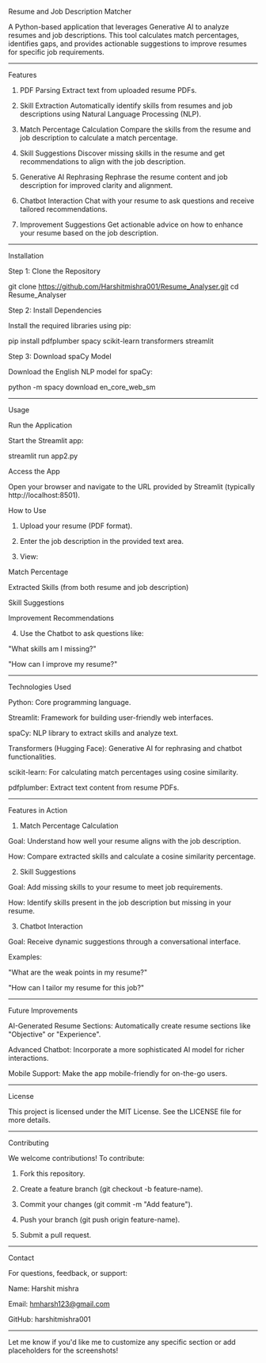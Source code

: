 Resume and Job Description Matcher

A Python-based application that leverages Generative AI to analyze resumes and job descriptions. This tool calculates match percentages, identifies gaps, and provides actionable suggestions to improve resumes for specific job requirements.


---

Features

1. PDF Parsing
Extract text from uploaded resume PDFs.


2. Skill Extraction
Automatically identify skills from resumes and job descriptions using Natural Language Processing (NLP).


3. Match Percentage Calculation
Compare the skills from the resume and job description to calculate a match percentage.


4. Skill Suggestions
Discover missing skills in the resume and get recommendations to align with the job description.


5. Generative AI Rephrasing
Rephrase the resume content and job description for improved clarity and alignment.


6. Chatbot Interaction
Chat with your resume to ask questions and receive tailored recommendations.


7. Improvement Suggestions
Get actionable advice on how to enhance your resume based on the job description.




---

Installation

Step 1: Clone the Repository

git clone https://github.com/Harshitmishra001/Resume_Analyser.git
cd  Resume_Analyser

Step 2: Install Dependencies

Install the required libraries using pip:

pip install pdfplumber spacy scikit-learn transformers streamlit

Step 3: Download spaCy Model

Download the English NLP model for spaCy:

python -m spacy download en_core_web_sm


---

Usage

Run the Application

Start the Streamlit app:

streamlit run app2.py

Access the App

Open your browser and navigate to the URL provided by Streamlit (typically http://localhost:8501).

How to Use

1. Upload your resume (PDF format).


2. Enter the job description in the provided text area.


3. View:

Match Percentage

Extracted Skills (from both resume and job description)

Skill Suggestions

Improvement Recommendations



4. Use the Chatbot to ask questions like:

"What skills am I missing?"

"How can I improve my resume?"





---

Technologies Used

Python: Core programming language.

Streamlit: Framework for building user-friendly web interfaces.

spaCy: NLP library to extract skills and analyze text.

Transformers (Hugging Face): Generative AI for rephrasing and chatbot functionalities.

scikit-learn: For calculating match percentages using cosine similarity.

pdfplumber: Extract text content from resume PDFs.



---

Features in Action

1. Match Percentage Calculation

Goal: Understand how well your resume aligns with the job description.

How: Compare extracted skills and calculate a cosine similarity percentage.


2. Skill Suggestions

Goal: Add missing skills to your resume to meet job requirements.

How: Identify skills present in the job description but missing in your resume.


3. Chatbot Interaction

Goal: Receive dynamic suggestions through a conversational interface.

Examples:

"What are the weak points in my resume?"

"How can I tailor my resume for this job?"




---

Future Improvements

AI-Generated Resume Sections: Automatically create resume sections like "Objective" or "Experience".

Advanced Chatbot: Incorporate a more sophisticated AI model for richer interactions.

Mobile Support: Make the app mobile-friendly for on-the-go users.



---

License

This project is licensed under the MIT License. See the LICENSE file for more details.


---

Contributing

We welcome contributions! To contribute:

1. Fork this repository.


2. Create a feature branch (git checkout -b feature-name).


3. Commit your changes (git commit -m "Add feature").


4. Push your branch (git push origin feature-name).


5. Submit a pull request.




---

Contact

For questions, feedback, or support:

Name: Harshit mishra

Email: hmharsh123@gmail.com

GitHub: harshitmishra001



---

Let me know if you'd like me to customize any specific section or add placeholders for the screenshots!
